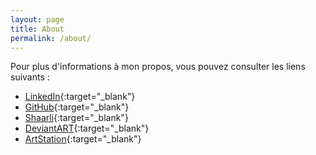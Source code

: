 ```yaml
---
layout: page
title: About
permalink: /about/
---
```


Pour plus d'informations à mon propos, vous pouvez consulter les liens suivants :

- [LinkedIn](https://www.linkedin.com/in/mathieu-morainville-4b72757a){:target="_blank"}
- [GitHub](https://github.com/mmorainville){:target="_blank"}
- [Shaarli](http://www.hando.org/SERVICES/shaarli/){:target="_blank"}
- [DeviantART](http://eligius57.deviantart.com/){:target="_blank"}
- [ArtStation](https://www.artstation.com/artist/eligius){:target="_blank"}
